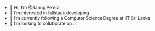 - 👋 Hi, I’m @RanugiPerera
- 👀 I’m interested in fullstack developing
- 🌱 I’m currently following a Computer Science Degree at IIT Sri Lanka
- 💞️ I’m looking to collaborate on ...
  

<!---
RanugiPerera/RanugiPerera is a ✨ special ✨ repository because its `README.md` (this file) appears on your GitHub profile.
You can click the Preview link to take a look at your changes.
--->

